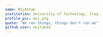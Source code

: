 ```yaml
---
name: MojAthab
institution: University of Technology, Iraq
profile_pic: moj.png
quote: "We run things, things don't run we"
github_user: mujtaba4
---
```

